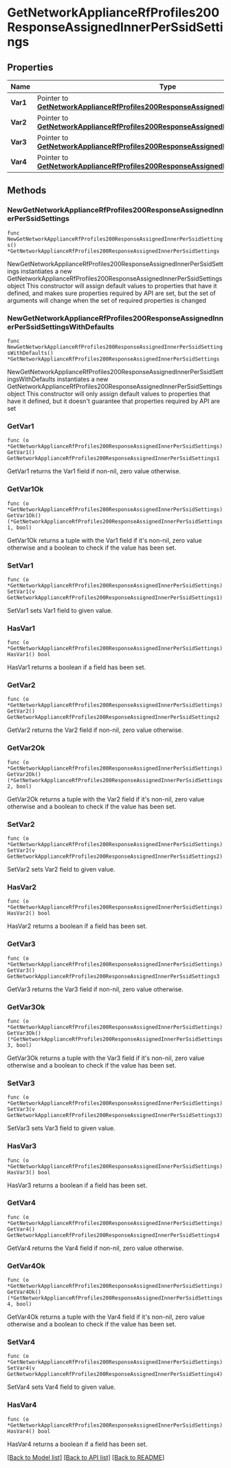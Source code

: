 # GetNetworkApplianceRfProfiles200ResponseAssignedInnerPerSsidSettings

## Properties

Name | Type | Description | Notes
------------ | ------------- | ------------- | -------------
**Var1** | Pointer to [**GetNetworkApplianceRfProfiles200ResponseAssignedInnerPerSsidSettings1**](GetNetworkApplianceRfProfiles200ResponseAssignedInnerPerSsidSettings1.md) |  | [optional] 
**Var2** | Pointer to [**GetNetworkApplianceRfProfiles200ResponseAssignedInnerPerSsidSettings2**](GetNetworkApplianceRfProfiles200ResponseAssignedInnerPerSsidSettings2.md) |  | [optional] 
**Var3** | Pointer to [**GetNetworkApplianceRfProfiles200ResponseAssignedInnerPerSsidSettings3**](GetNetworkApplianceRfProfiles200ResponseAssignedInnerPerSsidSettings3.md) |  | [optional] 
**Var4** | Pointer to [**GetNetworkApplianceRfProfiles200ResponseAssignedInnerPerSsidSettings4**](GetNetworkApplianceRfProfiles200ResponseAssignedInnerPerSsidSettings4.md) |  | [optional] 

## Methods

### NewGetNetworkApplianceRfProfiles200ResponseAssignedInnerPerSsidSettings

`func NewGetNetworkApplianceRfProfiles200ResponseAssignedInnerPerSsidSettings() *GetNetworkApplianceRfProfiles200ResponseAssignedInnerPerSsidSettings`

NewGetNetworkApplianceRfProfiles200ResponseAssignedInnerPerSsidSettings instantiates a new GetNetworkApplianceRfProfiles200ResponseAssignedInnerPerSsidSettings object
This constructor will assign default values to properties that have it defined,
and makes sure properties required by API are set, but the set of arguments
will change when the set of required properties is changed

### NewGetNetworkApplianceRfProfiles200ResponseAssignedInnerPerSsidSettingsWithDefaults

`func NewGetNetworkApplianceRfProfiles200ResponseAssignedInnerPerSsidSettingsWithDefaults() *GetNetworkApplianceRfProfiles200ResponseAssignedInnerPerSsidSettings`

NewGetNetworkApplianceRfProfiles200ResponseAssignedInnerPerSsidSettingsWithDefaults instantiates a new GetNetworkApplianceRfProfiles200ResponseAssignedInnerPerSsidSettings object
This constructor will only assign default values to properties that have it defined,
but it doesn't guarantee that properties required by API are set

### GetVar1

`func (o *GetNetworkApplianceRfProfiles200ResponseAssignedInnerPerSsidSettings) GetVar1() GetNetworkApplianceRfProfiles200ResponseAssignedInnerPerSsidSettings1`

GetVar1 returns the Var1 field if non-nil, zero value otherwise.

### GetVar1Ok

`func (o *GetNetworkApplianceRfProfiles200ResponseAssignedInnerPerSsidSettings) GetVar1Ok() (*GetNetworkApplianceRfProfiles200ResponseAssignedInnerPerSsidSettings1, bool)`

GetVar1Ok returns a tuple with the Var1 field if it's non-nil, zero value otherwise
and a boolean to check if the value has been set.

### SetVar1

`func (o *GetNetworkApplianceRfProfiles200ResponseAssignedInnerPerSsidSettings) SetVar1(v GetNetworkApplianceRfProfiles200ResponseAssignedInnerPerSsidSettings1)`

SetVar1 sets Var1 field to given value.

### HasVar1

`func (o *GetNetworkApplianceRfProfiles200ResponseAssignedInnerPerSsidSettings) HasVar1() bool`

HasVar1 returns a boolean if a field has been set.

### GetVar2

`func (o *GetNetworkApplianceRfProfiles200ResponseAssignedInnerPerSsidSettings) GetVar2() GetNetworkApplianceRfProfiles200ResponseAssignedInnerPerSsidSettings2`

GetVar2 returns the Var2 field if non-nil, zero value otherwise.

### GetVar2Ok

`func (o *GetNetworkApplianceRfProfiles200ResponseAssignedInnerPerSsidSettings) GetVar2Ok() (*GetNetworkApplianceRfProfiles200ResponseAssignedInnerPerSsidSettings2, bool)`

GetVar2Ok returns a tuple with the Var2 field if it's non-nil, zero value otherwise
and a boolean to check if the value has been set.

### SetVar2

`func (o *GetNetworkApplianceRfProfiles200ResponseAssignedInnerPerSsidSettings) SetVar2(v GetNetworkApplianceRfProfiles200ResponseAssignedInnerPerSsidSettings2)`

SetVar2 sets Var2 field to given value.

### HasVar2

`func (o *GetNetworkApplianceRfProfiles200ResponseAssignedInnerPerSsidSettings) HasVar2() bool`

HasVar2 returns a boolean if a field has been set.

### GetVar3

`func (o *GetNetworkApplianceRfProfiles200ResponseAssignedInnerPerSsidSettings) GetVar3() GetNetworkApplianceRfProfiles200ResponseAssignedInnerPerSsidSettings3`

GetVar3 returns the Var3 field if non-nil, zero value otherwise.

### GetVar3Ok

`func (o *GetNetworkApplianceRfProfiles200ResponseAssignedInnerPerSsidSettings) GetVar3Ok() (*GetNetworkApplianceRfProfiles200ResponseAssignedInnerPerSsidSettings3, bool)`

GetVar3Ok returns a tuple with the Var3 field if it's non-nil, zero value otherwise
and a boolean to check if the value has been set.

### SetVar3

`func (o *GetNetworkApplianceRfProfiles200ResponseAssignedInnerPerSsidSettings) SetVar3(v GetNetworkApplianceRfProfiles200ResponseAssignedInnerPerSsidSettings3)`

SetVar3 sets Var3 field to given value.

### HasVar3

`func (o *GetNetworkApplianceRfProfiles200ResponseAssignedInnerPerSsidSettings) HasVar3() bool`

HasVar3 returns a boolean if a field has been set.

### GetVar4

`func (o *GetNetworkApplianceRfProfiles200ResponseAssignedInnerPerSsidSettings) GetVar4() GetNetworkApplianceRfProfiles200ResponseAssignedInnerPerSsidSettings4`

GetVar4 returns the Var4 field if non-nil, zero value otherwise.

### GetVar4Ok

`func (o *GetNetworkApplianceRfProfiles200ResponseAssignedInnerPerSsidSettings) GetVar4Ok() (*GetNetworkApplianceRfProfiles200ResponseAssignedInnerPerSsidSettings4, bool)`

GetVar4Ok returns a tuple with the Var4 field if it's non-nil, zero value otherwise
and a boolean to check if the value has been set.

### SetVar4

`func (o *GetNetworkApplianceRfProfiles200ResponseAssignedInnerPerSsidSettings) SetVar4(v GetNetworkApplianceRfProfiles200ResponseAssignedInnerPerSsidSettings4)`

SetVar4 sets Var4 field to given value.

### HasVar4

`func (o *GetNetworkApplianceRfProfiles200ResponseAssignedInnerPerSsidSettings) HasVar4() bool`

HasVar4 returns a boolean if a field has been set.


[[Back to Model list]](../README.md#documentation-for-models) [[Back to API list]](../README.md#documentation-for-api-endpoints) [[Back to README]](../README.md)


